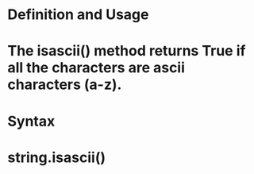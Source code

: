 
# Definition and Usage
# The isascii() method returns True if all the characters are ascii characters  (a-z).

# Syntax
# string.isascii()
